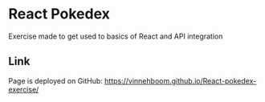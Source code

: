 # React Pokedex

Exercise made to get used to basics of React and API integration

## Link

Page is deployed on GitHub: 
https://vinnehboom.github.io/React-pokedex-exercise/

